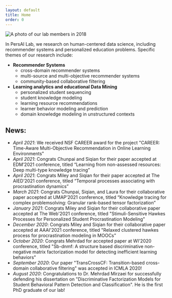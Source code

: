 ```yaml
---
layout: default
title: Home
order: 0
---
```


<!-- <p style="font-size:110%;">Welcome to Personalized AI lab!</p> -->
![A photo of our lab members in 2018](images/group_photo_Nov_2018.jpg)
<!--From left to right: Jeyesh, Mehrdad, Sherry, Siqian, Zinan, Thanh-Nam, Amit -->

In PersAI Lab, we research on human-centered data science, including recommender systems and personalized education problems. Specific themes of our research include:

- **Recommender Systems**
    - cross-domain recommender systems
    - multi-source and multi-objective recommender systems
    - community-based collaborative filtering
- **Learning analytics and educational Data Mining**
    - personalized student sequencing
    - student knowledge modeling
    - learning resource recommendations
    - learner behavior modeling and prediction
    - domain knowledge modeling in unstructured contexts 
    



<!-- TODO: add pictures -->
        
<!--<center><p style="font-size:200%;"><strong>NEWS: </strong></p></center>-->
## News:
- *April 2021*: We received NSF CAREER award for the project "CAREER: Time-Aware Multi-Objective Recommendation in Online Learning Environments" 
- *April 2021*: Congrats Chunpai and Siqian for their paper accepted at EDM’2021 conference, titled “Learning from non-assessed resources: Deep multi-type knowledge tracing”
- *April 2021*: Congrats Miley and Siqian for their paper accepted at The AIED’2021 conference, titled “Temporal processes associating with procrastination dynamics”
- *March 2021*: Congrats Chunpai, Siqian, and Laura for their collaborative paper accepted at UMAP’2021 conference, titled “Knowledge tracing for complex problemsolving: Granular rank-based tensor factorization”
- *January 2021*: Congrats Miley and Siqian for their collaborative paper accepted at The Web'2021 conference, titled "Stimuli-Sensitive Hawkes Processes for Personalized Student Procrastination Modeling"
- *December 2020*: Congrats Miley and Siqian for their collaborative paper accepted at AAAI'2021 conference, titled "Relaxed clustered hawkes process for procrastination modeling in MOOCs"
- *October 2020*: Congrats Mehrdad for accepted paper at WI'2020 conference, titled "Sb-dnmf: A structure based discriminative non-negative matrix factorization model for detecting inefficient learning behaviors"
- *September 2020*: Our paper "TransCrossCF:  Transition-based cross-domain collaborative filtering" was accepted in ICMLA 2020!
- *August 2020*: Congratulations to Dr. Mehrdad Mirzaei for successfully defending his dissertation on "Discriminative Factorization Models for Student Behavioral Pattern Detection and Classification". He is the first PhD graduate of our lab!





